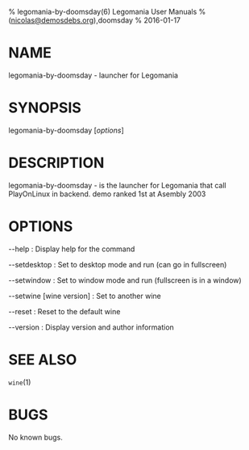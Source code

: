 % legomania-by-doomsday(6) Legomania User Manuals
%  (nicolas@demosdebs.org),doomsday
% 2016-01-17

# NAME
legomania-by-doomsday - launcher for Legomania

# SYNOPSIS
legomania-by-doomsday [*options*]

# DESCRIPTION
legomania-by-doomsday - is the launcher for Legomania that call PlayOnLinux in backend.
demo ranked 1st at Asembly 2003

# OPTIONS
\--help
:   Display help for the command

\--setdesktop
:   Set to desktop mode and run (can go in fullscreen)

\--setwindow
:   Set to window mode and run (fullscreen is in a window)

\--setwine [wine version]
:   Set to another wine

\--reset
:   Reset to the default wine

\--version
:   Display version and author information

# SEE ALSO
`wine`(1)

# BUGS
No known bugs.
